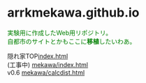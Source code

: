 # arrkmekawa.github.io  

<font color = "green">実験用に作成したWeb用リポジトリ。  
自都市のサイトとかもここに**移植**したいわあ。</font>

隠れ家TOP[index.html](https://arrkmekawa.github.io)  
(工事中) [mekawa/index.html](https://arrkmekawa.github.io/mekawa/)  
v0.6 [mekawa/calcdist.html](https://arrkmekawa.github.io/mekawa/calcdist.html)
